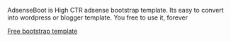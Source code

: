 <p>AdsenseBoot is High CTR adsense bootstrap template. Its easy to convert into wordpress or blogger template. You free to use it, forever</p>
<a href="http://www.bootstrapheaven.net">Free bootstrap template</a>